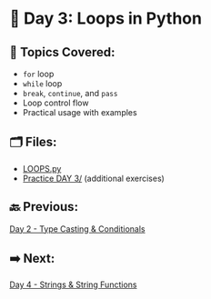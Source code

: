 # 📘 Day 3: Loops in Python

## 🔹 Topics Covered:
- `for` loop
- `while` loop
- `break`, `continue`, and `pass`
- Loop control flow
- Practical usage with examples

## 🗂️ Files:
- [LOOPS.py](./LOOPS)
- [Practice DAY 3/](./Practice%20DAY%202) (additional exercises)

## 🔙 Previous:
[Day 2 - Type Casting & Conditionals](../DAY%202/README.md)  
## ➡️ Next:
[Day 4 - Strings & String Functions](../DAY%204/README.md)
